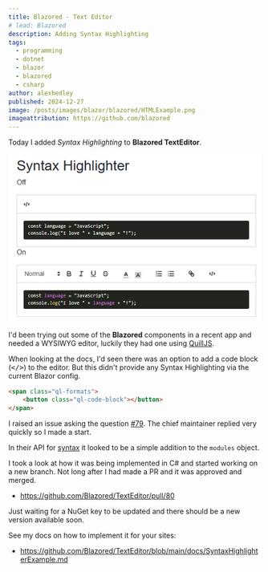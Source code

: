 ```yaml
---
title: Blazored - Text Editor
# lead: Blazored
description: Adding Syntax Highlighting
tags:
  - programming
  - dotnet
  - blazor
  - blazored
  - csharp
author: alexhedley
published: 2024-12-27
image: /posts/images/blazor/blazored/HTMLExample.png
imageattribution: https://github.com/blazored
---
```


<!-- Blazored - Text Editor -->

Today I added _Syntax Highlighting_ to **Blazored TextEditor**.

![Syntax Highlighter Example](images/blazor/blazored/SyntaxHighlighterExample.png "Syntax Highlighter Example")

I'd been trying out some of the **Blazored** components in a recent app and needed a WYSIWYG editor, luckily they had one using [QuillJS](https://quilljs.com/).

When looking at the docs, I'd seen there was an option to add a code block (<kbd></></kbd>) to the editor. But this didn't provide any Syntax Highlighting via the current Blazor config.

```html
<span class="ql-formats">
    <button class="ql-code-block"></button>
</span>
```

I raised an issue asking the question [#79](
https://github.com/Blazored/TextEditor/issues/79). The chief maintainer replied very quickly so I made a start.

In their API for [syntax](https://quilljs.com/docs/modules/syntax) it looked to be a simple addition to the `modules` object.

I took a look at how it was being implemented in C# and started working on a new branch. Not long after I had made a PR and it was approved and merged.

- https://github.com/Blazored/TextEditor/pull/80

Just waiting for a NuGet key to be updated and there should be a new version available soon.

See my docs on how to implement it for your sites:

<?# Markdown ?>
<?!^ "https://raw.githubusercontent.com/Blazored/TextEditor/refs/heads/main/docs/SyntaxHighlighterExample.md" /?>
<?#/ Markdown ?>

- https://github.com/Blazored/TextEditor/blob/main/docs/SyntaxHighlighterExample.md
